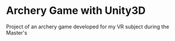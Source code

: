 # Archery Game with Unity3D
Project of an archery game developed for my VR subject during the Master's
